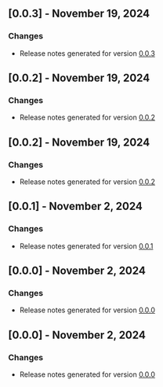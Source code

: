 ## [0.0.3] - November 19, 2024

### Changes
- Release notes generated for version [0.0.3](.release-notes/0.0.3/release.md)

## [0.0.2] - November 19, 2024

### Changes
- Release notes generated for version [0.0.2](.release-notes/0.0.2/release.md)

## [0.0.2] - November 19, 2024

### Changes
- Release notes generated for version [0.0.2](.release-notes/0.0.2/release.md)

## [0.0.1] - November 2, 2024

### Changes
- Release notes generated for version [0.0.1](.release-notes/0.0.1/release.md)

## [0.0.0] - November 2, 2024

### Changes
- Release notes generated for version [0.0.0](.release-notes/0.0.0/release.md)

## [0.0.0] - November 2, 2024

### Changes
- Release notes generated for version [0.0.0](.release-notes/0.0.0/release.md)

